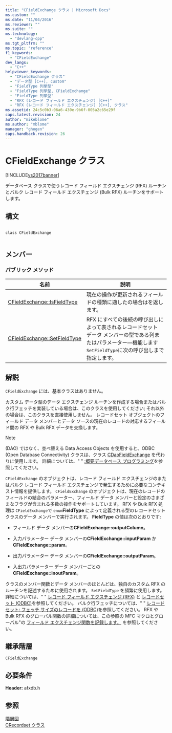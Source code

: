 ```yaml
---
title: "CFieldExchange クラス | Microsoft Docs"
ms.custom: ""
ms.date: "11/04/2016"
ms.reviewer: ""
ms.suite: ""
ms.technology: 
  - "devlang-cpp"
ms.tgt_pltfrm: ""
ms.topic: "reference"
f1_keywords: 
  - "CFieldExchange"
dev_langs: 
  - "C++"
helpviewer_keywords: 
  - "CFieldExchange クラス"
  - "データ型 [C++], custom"
  - "FieldType 列挙型"
  - "FieldType 列挙型, CFieldExchange"
  - "FieldType 列挙型"
  - "RFX (レコード フィールド エクスチェンジ) [C++]"
  - "RFX (レコード フィールド エクスチェンジ) [C++], クラス"
ms.assetid: 24c5c0b3-06a6-430e-9b6f-005a2c65e29f
caps.latest.revision: 24
author: "mikeblome"
ms.author: "mblome"
manager: "ghogen"
caps.handback.revision: 26
---
```

# CFieldExchange クラス
[!INCLUDE[vs2017banner](../../assembler/inline/includes/vs2017banner.md)]

データベース クラスで使うレコード フィールド エクスチェンジ \(RFX\) ルーチンとバルク レコード フィールド エクスチェンジ \(Bulk RFX\) ルーチンをサポートします。  
  
## 構文  
  
```  
  
class CFieldExchange  
  
```  
  
## メンバー  
  
### パブリック メソッド  
  
|名前|説明|  
|--------|--------|  
|[CFieldExchange::IsFieldType](../Topic/CFieldExchange::IsFieldType.md)|現在の操作が更新されるフィールドの種類に適したの場合はを返します。|  
|[CFieldExchange::SetFieldType](../Topic/CFieldExchange::SetFieldType.md)|RFX にすべての後続の呼び出しによって表されるレコードセット データ メンバーの型である列またはパラメーター—機能します `SetFieldType`に次の呼び出しまで指定します。|  
  
## 解説  
 `CFieldExchange` には、基本クラスはありません。  
  
 カスタム データ型のデータ エクスチェンジ ルーチンを作成する場合またはバルク行フェッチを実装している場合は、このクラスを使用してください; それ以外の場合は、このクラスを直接使用しません。  レコードセット オブジェクトのフィールド データ メンバーとデータ ソースの現在のレコードの対応するフィールド間の RFX や Bulk RFX データを交換します。  
  
> [!NOTE]
>  \(DAO\) ではなく、並べ替える Data Access Objects を使用すると、ODBC \(Open Database Connectivity\) クラスは、クラス [CDaoFieldExchange](../../mfc/reference/cdaofieldexchange-class.md) を代わりに使用します。  詳細については、" " [:概要データベース プログラミング](../../data/data-access-programming-mfc-atl.md)を参照してください。  
  
 `CFieldExchange` のオブジェクトは、レコード フィールド エクスチェンジのまたはバルク レコード フィールド エクスチェンジで発生するために必要なコンテキスト情報を提供します。  `CFieldExchange` のオブジェクトは、現在のレコードのフィールドの結合のパラメーター、フィールド データ メンバーと設定のさまざまなフラグが含まれる多数の操作をサポートしています。  RFX や Bulk RFX 処理は `CFieldExchange`で `enum`**FieldType** によって定義される型のレコードセット クラスのデータ メンバーで実行されます。  **FieldType** の値は次のとおりです:  
  
-   フィールド データ メンバーの**CFieldExchange::outputColumn**。  
  
-   入力パラメーター データ メンバーの**CFieldExchange::inputParam** か **CFieldExchange::param**。  
  
-   出力パラメーター データ メンバーの**CFieldExchange::outputParam**。  
  
-   入出力パラメーター データ メンバーごとの**CFieldExchange::inoutParam**。  
  
 クラスのメンバー関数とデータ メンバーのほとんどは、独自のカスタム RFX のルーチンを記述するために使用されます。  `SetFieldType` を頻繁に使用します。  詳細については、" " [レコード フィールド エクスチェンジ \(RFX\)](../../data/odbc/record-field-exchange-rfx.md) と [レコードセット \(ODBC\)](../../data/odbc/recordset-odbc.md)を参照してください。  バルク行フェッチについては、" " [レコードセット: フェッチ サイズのレコードを \(ODBC\)](../Topic/Recordset:%20Fetching%20Records%20in%20Bulk%20\(ODBC\).md)を参照してください。  RFX や Bulk RFX のグローバル関数の詳細については、この参照の MFC マクロとグローバル"の [フィールド エクスチェンジ関数を記録します。](../../mfc/reference/record-field-exchange-functions.md) を参照してください。  
  
## 継承階層  
 `CFieldExchange`  
  
## 必要条件  
 **Header:** afxdb.h  
  
## 参照  
 [階層図](../../mfc/hierarchy-chart.md)   
 [CRecordset クラス](../Topic/CRecordset%20Class.md)
